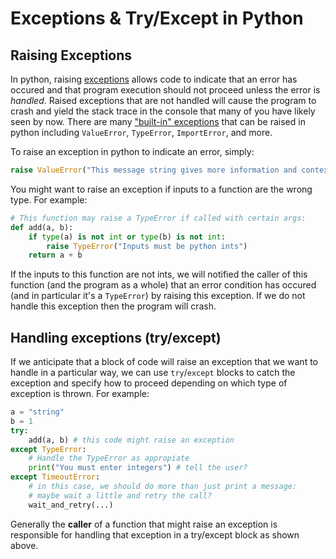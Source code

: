 # Exceptions & Try/Except in Python

## Raising Exceptions
In python, raising [exceptions](https://docs.python.org/3/tutorial/errors.html) allows code to indicate that an error has occured and that program execution should not proceed unless the error is _handled_. Raised exceptions that are not handled will cause the program to crash and yield the stack trace in the console that many of you have likely seen by now. There are many ["built-in" exceptions](https://docs.python.org/3/library/exceptions.html#concrete-exceptions) that can be raised in python including `ValueError`, `TypeError`, `ImportError`, and more.

To raise an exception in python to indicate an error, simply:
```py
raise ValueError("This message string gives more information and context about why this was raised.")
```

You might want to raise an exception if inputs to a function are the wrong type. For example:

```py
# This function may raise a TypeError if called with certain args:
def add(a, b):
    if type(a) is not int or type(b) is not int:
        raise TypeError("Inputs must be python ints")
    return a + b
```
If the inputs to this function are not ints, we will notified the caller of this function (and the program as a whole) that an error condition has occured (and in particular it's a `TypeError`) by raising this exception. If we do not handle this exception then the program will crash.

## Handling exceptions (try/except)
If we anticipate that a block of code will raise an exception that we want to handle in a particular way, we can use `try`/`except` blocks to catch the exception and specify how to proceed depending on which type of exception is thrown. For example:

```py
a = "string"
b = 1
try:
    add(a, b) # this code might raise an exception
except TypeError:
    # Handle the TypeError as appropiate
    print("You must enter integers") # tell the user?
except TimeoutError:
    # in this case, we should do more than just print a message:
    # maybe wait a little and retry the call?
    wait_and_retry(...)
```

Generally the __caller__ of a function that might raise an exception is responsible for handling that exception in a try/except block as shown above. 
